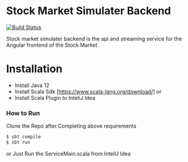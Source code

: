 # Stock Market Simulater Backend


[![Build Status](https://travis-ci.org/joemccann/dillinger.svg?branch=master)](https://travis-ci.org/joemccann/dillinger)

Stock market simulater backend is the api and streaming service for the Angular frontend of the Stock Market.
# Installation

  - Install Java 12
  - Install Scala Sdk [https://www.scala-lang.org/download/]
  or 
  - Install Scala Plugin to InteliJ Idea


### How to Run

Clone the Repo after Completing above requirements

```sh
$ sbt compile
$ sbt run
```
or
Just Run the ServiceMain.scala from IntellJ Idea
